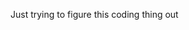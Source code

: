 Just trying to figure this coding thing out

<!---
SKI-MK1/SKI-MK1 is a ✨ special ✨ repository because its `README.md` (this file) appears on your GitHub profile.
You can click the Preview link to take a look at your changes.
--->
